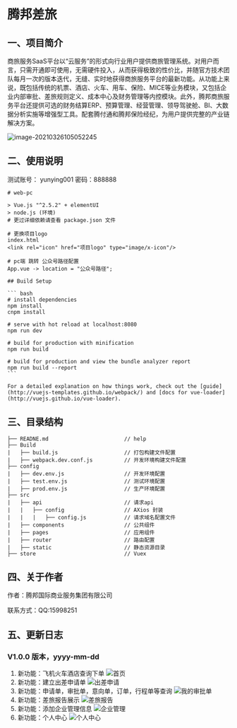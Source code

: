 # 							腾邦差旅



## 一、项目简介

​	商旅服务SaaS平台以“云服务”的形式向行业用户提供商旅管理系统。对用户而言，只需开通即可使用，无需硬件投入，从而获得极致的性价比，并随官方技术团队每月一次的版本迭代，无缝、实时地获得商旅服务平台的最新功能。
​    从功能上来说，既包括传统的机票、酒店、火车、用车、保险、MICE等业务模块，又包括企业内部审批、差旅规则定义、成本中心及财务管理等内控模块。
​    此外，腾邦商旅服务平台还提供可选的财务结算ERP、预算管理、经营管理、领导驾驶舱、BI、大数据分析实施等增强型工具。配套腾付通和腾邦保险经纪，为用户提供完整的产业链解决方案。

![image-20210326105052245](C:\Users\Administrator\AppData\Roaming\Typora\typora-user-images\image-20210326105052245.png)


## 二、使用说明

测试账号： yunying001           密码：888888

```
# web-pc

> Vue.js "^2.5.2" + elementUI
> node.js (环境)
# 更过详细依赖请查看 package.json 文件

# 更换项目logo
index.html
<link rel="icon" href="项目logo" type="image/x-icon"/>

# pc端 跳转 公众号路径配置 
App.vue -> location = "公众号路径";

## Build Setup

​``` bash
# install dependencies
npm install
cnpm install

# serve with hot reload at localhost:8080
npm run dev

# build for production with minification
npm run build

# build for production and view the bundle analyzer report
npm run build --report
​```

For a detailed explanation on how things work, check out the [guide](http://vuejs-templates.github.io/webpack/) and [docs for vue-loader](http://vuejs.github.io/vue-loader).
```

## 三、目录结构

```
├── READNE.md   					 // help
├── Build
|   ├── build.js 					 // 打包构建文件配置
|	├──	webpack.dev.conf.js  		 // 开发环境构建文件配置
├── config
|	├── dev.env.js 					 // 开发环境配置
|	├── test.env.js					 // 测试环境配置
|	├── prod.env.js 				 // 生产环境配置
├──	src
|	├── api  						 // 请求api
|	|	├── config					 // AXios 封装
|	|	|	├──	config.js			 // 请求域名配置文件
|	├── components					 // 公共组件
|	├── pages					     // 应用组件
|	├── router						 // 路由配置
|	├── static						 // 静态资源目录
├── store 							 // Vuex
```

## 四、关于作者

作者：腾邦国际商业服务集团有限公司

联系方式：QQ:15998251



## 五、更新日志

### V1.0.0 版本，yyyy-mm-dd

1. 新功能：飞机火车酒店查询下单
![首页](https://user-images.githubusercontent.com/43610618/112942919-63f93b80-9163-11eb-9e0d-63376ec50d2d.jpg)
2. 新功能：建立出差申请单
![出差申请](https://user-images.githubusercontent.com/43610618/112943598-4678a180-9164-11eb-86f8-d7bff92b07f1.jpg)
3. 新功能：申请单，审批单，意向单，订单，行程单等查询
![我的审批单](https://user-images.githubusercontent.com/43610618/112943682-5f815280-9164-11eb-9bcd-0aafee94fb76.jpg)
4. 新功能：差旅报告展示
![差旅报告](https://user-images.githubusercontent.com/43610618/112943844-9bb4b300-9164-11eb-89dd-bb4a95c97f92.jpg)
5. 新功能：添加企业管理信息
![企业管理](https://user-images.githubusercontent.com/43610618/112943952-c0a92600-9164-11eb-883a-9d96c8e4fa8d.jpg)
6. 新功能：个人中心
![个人中心](https://user-images.githubusercontent.com/43610618/112944067-e59d9900-9164-11eb-82d1-2f993d87f74c.jpg)
